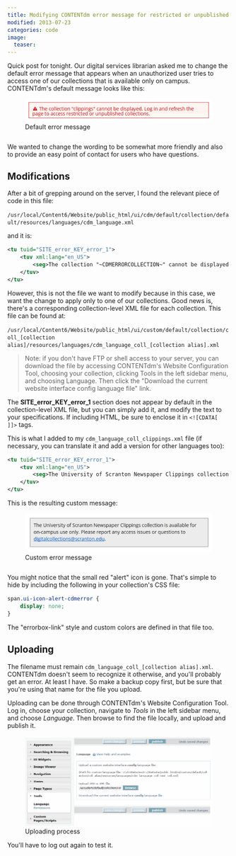 ```yaml
---
title: Modifying CONTENTdm error message for restricted or unpublished collections
modified: 2013-07-23
categories: code
image:
  teaser: 
---
```


Quick post for tonight.  Our digital services librarian asked me to change the default error message that appears when an unauthorized user tries to access one of our collections that is available only on campus.  CONTENTdm's default message looks like this:

<figure style="display: inline-block; margin-top: 0;">
  <a href="/images/code/default_error.gif" title="Default error message"><img src="/images/code/default_error.gif" title="Default error message"></a>
  <figcaption>Default error message</figcaption>
</figure>

We wanted to change the wording to be somewhat more friendly and also to provide an easy point of contact for users who have questions.

## Modifications

After a bit of grepping around on the server, I found the relevant piece of code in this file: 
    
`/usr/local/Content6/Website/public_html/ui/cdm/default/collection/default/resources/languages/cdm_language.xml`
    
and it is: 

```xml
<tu tuid="SITE_error_KEY_error_1">
    <tuv xml:lang="en_US">
        <seg>The collection "~CDMERRORCOLLECTION~" cannot be displayed. Log in and refresh the page to access restricted or unpublished collections.</seg>
    </tuv>
</tu>
```

However, this is not the file we want to modify because in this case, we want the change to apply only to one of our collections.  Good news is, there's a corresponding collection-level XML file for each collection.  This file can be found at:

`/usr/local/Content6/Website/public_html/ui/custom/default/collection/coll_[collection alias]/resources/languages/cdm_language_coll_[collection alias].xml`

> Note: if you don't have FTP or shell access to your server, you can download the file by accessing CONTENTdm's Website Configuration Tool, choosing your collection, clicking Tools in the left sidebar menu, and choosing Language.  Then click the "Download the current website interface config language file" link.

The **SITE_error_KEY_error_1** section does not appear by default in the collection-level XML file, but you can simply add it, and modify the text to your specifications. If including HTML, be sure to enclose it in `<![CDATA[ ]]>` tags.
    
This is what I added to my `cdm_language_coll_clippings.xml` file (if necessary, you can translate it and add a version for other languages too):


```xml
<tu tuid="SITE_error_KEY_error_1">
    <tuv xml:lang="en_US">
        <seg>The University of Scranton Newspaper Clippings collection is available for on-campus use only.  Please report any access issues or questions to <![CDATA[<a class="errorbox-link" href="mailto:digitalcollections@scranton.edu">digitalcollections@scranton.edu</a>]]>.</seg>
    </tuv>
</tu>
```

This is the resulting custom message:

<figure style="display: inline-block; margin-top: 0;">
  <a href="/images/code/custom_error1.gif" title="Custom error message"><img src="/images/code/custom_error1.gif" title="Custom error message"></a>
  <figcaption>Custom error message</figcaption>
</figure>
    
You might notice that the small red "alert" icon is gone.  That's simple to hide by including the following in your collection's CSS file:

```css
span.ui-icon-alert-cdmerror {   
    display: none;
}
```

The "errorbox-link" style and custom colors are defined in that file too.

## Uploading

The filename must remain `cdm_language_coll_[collection alias].xml`.  CONTENTdm doesn't seem to recognize it otherwise, and you'll probably get an error.  At least I have.  So make a backup copy first, but be sure that you're using that name for the file you upload.  
    
Uploading can be done through CONTENTdm's Website Configuration Tool.  Log in, choose your collection, navigate to *Tools* in the left sidebar menu, and choose *Language*. Then browse to find the file locally, and upload and publish it.
    
<figure>
  <a href="/images/code/xml_upload.gif" title="Uploading process"><img src="/images/code/xml_upload.gif" title="Uploading process"></a>
  <figcaption>Uploading process</figcaption>
</figure>
    
You'll have to log out again to test it.

